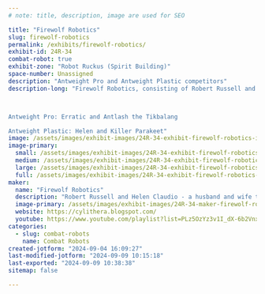 ```yaml
---
# note: title, description, image are used for SEO

title: "Firewolf Robotics"
slug: firewolf-robotics
permalink: /exhibits/firewolf-robotics/
exhibit-id: 24R-34
combat-robot: true
exhibit-zone: "Robot Ruckus (Spirit Building)"
space-number: Unassigned
description: "Antweight Pro and Antweight Plastic competitors"
description-long: "Firewolf Robotics, consisting of Robert Russell and Helen Claudio, features the following robots:

Antweight Pro: Erratic and Antlash the Tikbalang
Antweight Plastic: Helen and Killer Parakeet"
image: /assets/images/exhibit-images/24R-34-exhibit-firewolf-robotics-img-20240706-084154105-large.jpg
image-primary: 
  small: /assets/images/exhibit-images/24R-34-exhibit-firewolf-robotics-img-20240706-084154105-small.jpg
  medium: /assets/images/exhibit-images/24R-34-exhibit-firewolf-robotics-img-20240706-084154105-medium.jpg
  large: /assets/images/exhibit-images/24R-34-exhibit-firewolf-robotics-img-20240706-084154105-large.jpg
  full: /assets/images/exhibit-images/24R-34-exhibit-firewolf-robotics-img-20240706-084154105-full.jpg
maker: 
  name: "Firewolf Robotics"
  description: "Robert Russell and Helen Claudio - a husband and wife team who made their debut in November of 2023. "
  image-primary: /assets/images/exhibit-images/24R-34-maker-firewolf-robotics-firewolf-robotics-medium.jpg
  website: https://cylithera.blogspot.com/
  youtube: https://www.youtube.com/playlist?list=PLz5OzYz3v1I_dX-6b2Vnx06ZCOQKJvpTJ&si=g81mwPMGojY6WCQh
categories: 
  - slug: combat-robots
    name: Combat Robots
created-jotform: "2024-09-04 16:09:27"
last-modified-jotform: "2024-09-09 10:15:18"
last-exported: "2024-09-09 10:38:38"
sitemap: false

---
```

